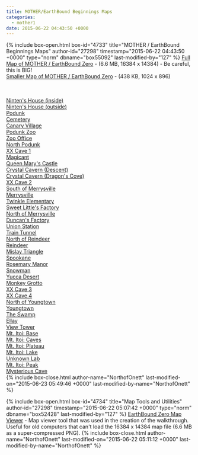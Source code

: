 ```yaml
---
title: MOTHER/EarthBound Beginnings Maps
categories:
  - mother1
date: 2015-06-22 04:43:50 +0000
---
```

{% include box-open.html box-id="4733" title="MOTHER / EarthBound Beginnings Maps" author-id="27298" timestamp="2015-06-22 04:43:50 +0000" type="norm" dbname="box55092" last-modified-by="127" %}
<a href="/mother1/miscinfo/maps/eb0map_big.png">Full Map of MOTHER / EarthBound Zero</a> - (6.6 MB, 16384 x 14384) - Be careful, this is BIG!<br />
<a href="/mother1/miscinfo/maps/eb0map_small.png">Smaller Map of MOTHER / EarthBound Zero</a> - (438 KB, 1024 x 896)

<br /><br />
<table1 />
            <a href="/mother1/miscinfo/maps/nintenhouse.png">Ninten's House (inside)</a><br />
            <a href="/mother1/miscinfo/maps/nintenhouseout.png">Ninten's House (outside)</a><br />
            <a href="/mother1/miscinfo/maps/podunk.png">Podunk</a><br />
            <a href="/mother1/miscinfo/maps/cemetery.png">Cemetery</a><br />
            <a href="/mother1/miscinfo/maps/canaryvillage.png">Canary Village</a><br />
            <a href="/mother1/miscinfo/maps/zoo.png">Podunk Zoo</a><br />
            <a href="/mother1/miscinfo/maps/zoooffice.PNG">Zoo Office</a><br />
            <a href="/mother1/miscinfo/maps/tomagicant.png">North Podunk</a><br />
            <a href="/mother1/miscinfo/maps/xxcave.png">XX Cave 1</a><br />
            <a href="/mother1/miscinfo/maps/magicant.png">Magicant</a><br />
            <a href="/mother1/miscinfo/maps/queenmary.png">Queen Mary's Castle</a><br />
            <a href="/mother1/miscinfo/maps/crystalcavern2.png">Crystal Cavern (Descent)</a><br />
            <a href="/mother1/miscinfo/maps/crystalcavern1.png">Crystal Cavern (Dragon's Cove)</a><br />
            <a href="/mother1/miscinfo/maps/outmagicant.png">XX Cave 2</a><br />
            <a href="/mother1/miscinfo/maps/southmerrys.png">South of Merrysville</a><br />
            <a href="/mother1/miscinfo/maps/merrysville.png">Merrysville</a><br />
            <a href="/mother1/miscinfo/maps/twinkleelem.PNG">Twinkle Elementary</a><br />
            <a href="/mother1/miscinfo/maps/sweetlittle.png">Sweet Little's Factory</a><br />
            <a href="/mother1/miscinfo/maps/northmerrys.png">North of Merrysville</a><br />
            <a href="/mother1/miscinfo/maps/duncanfactory.png">Duncan's Factory</a><br />
            <a href="/mother1/miscinfo/maps/union.png">Union Station</a><br />
            <a href="/mother1/miscinfo/maps/train.png">Train Tunnel</a><br />
<table2 />
            <a href="/mother1/miscinfo/maps/northreindeer.png">North of Reindeer</a><br />
            <a href="/mother1/miscinfo/maps/reindeer.png">Reindeer</a><br />
            <a href="/mother1/miscinfo/maps/mislaytri.png">Mislay Triangle</a><br />
            <a href="/mother1/miscinfo/maps/spookane.png">Spookane</a><br />
            <a href="/mother1/miscinfo/maps/rosemary.png">Rosemary Manor</a><br />
            <a href="/mother1/miscinfo/maps/snowman.png">Snowman</a><br />
            <a href="/mother1/miscinfo/maps/yuccadesert.png">Yucca Desert</a><br />
            <a href="/mother1/miscinfo/maps/monkey.png">Monkey Grotto</a><br />
            <a href="/mother1/miscinfo/maps/xxcave3.png">XX Cave 3</a><br />
            <a href="/mother1/miscinfo/maps/xxcave4.png">XX Cave 4</a><br />
            <a href="/mother1/miscinfo/maps/northyoungs.png">North of Youngtown</a><br />
            <a href="/mother1/miscinfo/maps/youngtown.png">Youngtown</a><br />
            <a href="/mother1/miscinfo/maps/swamp.png">The Swamp</a><br />
            <a href="/mother1/miscinfo/maps/ellay.png">Ellay</a><br />
            <a href="/mother1/miscinfo/maps/sceinceisle.png">View Tower</a><br />
            <a href="/mother1/miscinfo/maps/itoibase.png">Mt. Itoi: Base</a><br />
            <a href="/mother1/miscinfo/maps/itoicaves.png">Mt. Itoi: Caves</a><br />
            <a href="/mother1/miscinfo/maps/itoicliffs.png">Mt. Itoi: Plateau</a><br />
            <a href="/mother1/miscinfo/maps/itoilake.png">Mt. Itoi: Lake</a><br />
            <a href="/mother1/miscinfo/maps/unknownlab.PNG">Unknown Lab</a><br />
            <a href="/mother1/miscinfo/maps/itoipeak.png">Mt. Itoi: Peak</a><br />
            <a href="/mother1/miscinfo/maps/giegue.png">Mysterious Cave</a><br />
<table3 />
{% include box-close.html author-name="NorthofOnett" last-modified-on="2015-06-23 05:49:46 +0000" last-modified-by-name="NorthofOnett" %}

{% include box-open.html box-id="4734" title="Map Tools and Utilities" author-id="27298" timestamp="2015-06-22 05:07:42 +0000" type="norm" dbname="box52428" last-modified-by="127" %}
<a href="/mother1/maps/earthboundzeromapview.zip">EarthBound Zero Map Viewer</a> - Map viewer tool that was used in the creation of the walkthrough. Useful for old computers that can't load the 16384 x 14384 map file (6.6 MB as a super-compressed PNG).
{% include box-close.html author-name="NorthofOnett" last-modified-on="2015-06-22 05:11:12 +0000" last-modified-by-name="NorthofOnett" %}
